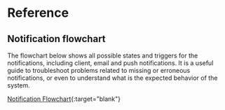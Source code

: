 # Reference

## Notification flowchart

The flowchart below shows all possible states and triggers for the notifications, including client, email and push notifications. It is a useful guide to troubleshoot problems related to missing or erroneous notifications, or even to understand what is the expected behavior of the system.

[Notification Flowchart](https://github.com/RocketChat/handbook/tree/209ebb4af1e26bd4c64f6a25daf03242343a281d/support/reference/notification_flowchart.png){:target="blank"}


